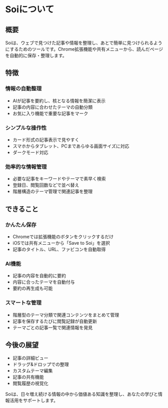 # Soiについて

## 概要

Soiは、ウェブで見つけた記事や情報を整理し、あとで簡単に見つけられるようにするためのツールです。Chrome拡張機能や共有メニューから、読んだページを自動的に保存・整理します。

## 特徴

### 情報の自動整理
- AIが記事を要約し、核となる情報を簡潔に表示
- 記事の内容に合わせたテーマの自動分類
- お気に入り機能で重要な記事をマーク

### シンプルな操作性
- カード形式の記事表示で見やすく
- スマホからタブレット、PCまであらゆる画面サイズに対応
- ダークモード対応

### 効率的な情報管理
- 必要な記事をキーワードやテーマで素早く検索
- 登録日、閲覧回数などで並べ替え
- 階層構造のテーマ管理で関連記事を整理

## できること

### かんたん保存
- Chromeでは拡張機能のボタンをクリックするだけ
- iOSでは共有メニューから「Save to Soi」を選択
- 記事のタイトル、URL、ファビコンを自動取得

### AI機能
- 記事の内容を自動的に要約
- 内容に合ったテーマを自動付与
- 要約の再生成も可能

### スマートな管理
- 階層型のテーマ分類で関連コンテンツをまとめて管理
- 記事を保存するたびに閲覧記録が自動更新
- テーマごとの記事一覧で関連情報を発見

## 今後の展望

- 記事の詳細ビュー
- ドラッグ&ドロップでの整理
- カスタムテーマ編集
- 記事の共有機能
- 閲覧履歴の視覚化

Soiは、日々増え続ける情報の中から価値ある知識を整理し、あなたの学びと情報活用をサポートします。 
